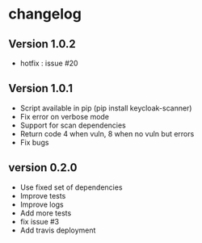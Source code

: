 # changelog

## Version 1.0.2

- hotfix : issue #20

## Version 1.0.1

- Script available in pip (pip install keycloak-scanner)
- Fix error on verbose mode
- Support for scan dependencies
- Return code 4 when vuln, 8 when no vuln but errors
- Fix bugs

## version 0.2.0

- Use fixed set of dependencies
- Improve tests
- Improve logs
- Add more tests
- fix issue #3
- Add travis deployment
